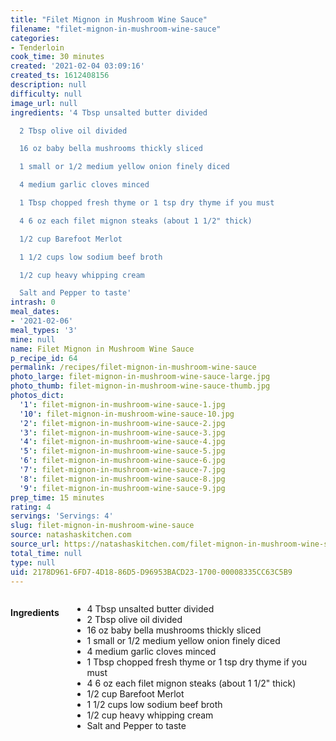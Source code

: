```yaml
---
title: "Filet Mignon in Mushroom Wine Sauce"
filename: "filet-mignon-in-mushroom-wine-sauce"
categories:
- Tenderloin
cook_time: 30 minutes
created: '2021-02-04 03:09:16'
created_ts: 1612408156
description: null
difficulty: null
image_url: null
ingredients: '4 Tbsp unsalted butter divided

  2 Tbsp olive oil divided

  16 oz baby bella mushrooms thickly sliced

  1 small or 1/2 medium yellow onion finely diced

  4 medium garlic cloves minced

  1 Tbsp chopped fresh thyme or 1 tsp dry thyme if you must

  4 6 oz each filet mignon steaks (about 1 1/2" thick)

  1/2 cup Barefoot Merlot

  1 1/2 cups low sodium beef broth

  1/2 cup heavy whipping cream

  Salt and Pepper to taste'
intrash: 0
meal_dates:
- '2021-02-06'
meal_types: '3'
mine: null
name: Filet Mignon in Mushroom Wine Sauce
p_recipe_id: 64
permalink: /recipes/filet-mignon-in-mushroom-wine-sauce
photo_large: filet-mignon-in-mushroom-wine-sauce-large.jpg
photo_thumb: filet-mignon-in-mushroom-wine-sauce-thumb.jpg
photos_dict:
  '1': filet-mignon-in-mushroom-wine-sauce-1.jpg
  '10': filet-mignon-in-mushroom-wine-sauce-10.jpg
  '2': filet-mignon-in-mushroom-wine-sauce-2.jpg
  '3': filet-mignon-in-mushroom-wine-sauce-3.jpg
  '4': filet-mignon-in-mushroom-wine-sauce-4.jpg
  '5': filet-mignon-in-mushroom-wine-sauce-5.jpg
  '6': filet-mignon-in-mushroom-wine-sauce-6.jpg
  '7': filet-mignon-in-mushroom-wine-sauce-7.jpg
  '8': filet-mignon-in-mushroom-wine-sauce-8.jpg
  '9': filet-mignon-in-mushroom-wine-sauce-9.jpg
prep_time: 15 minutes
rating: 4
servings: 'Servings: 4'
slug: filet-mignon-in-mushroom-wine-sauce
source: natashaskitchen.com
source_url: https://natashaskitchen.com/filet-mignon-in-mushroom-wine-sauce/
total_time: null
type: null
uid: 2178D961-6FD7-4D18-86D5-D96953BACD23-1700-00008335CC63C5B9
---
```

<div class="large-8 medium-7 columns" id="writeup">	</div><!-- #writeup -->
</div><!-- #row-one -->
<div class="row" id="row-two">	<div class="medium-4 small-5 columns" id="ingredients"><h4>Ingredients</h4><div class="box box-ingredients content"><ul>
<li>4 Tbsp unsalted butter divided</li>
<li>2 Tbsp olive oil divided</li>
<li>16 oz baby bella mushrooms thickly sliced</li>
<li>1 small or 1/2 medium yellow onion finely diced</li>
<li>4 medium garlic cloves minced</li>
<li>1 Tbsp chopped fresh thyme or 1 tsp dry thyme if you must</li>
<li>4 6 oz each filet mignon steaks (about 1 1/2&quot; thick)</li>
<li>1/2 cup Barefoot Merlot</li>
<li>1 1/2 cups low sodium beef broth</li>
<li>1/2 cup heavy whipping cream</li>
<li>Salt and Pepper to taste</li>
</ul>
</div>	</div>	<div class="medium-6 small-7 columns" id="directions">	</div>